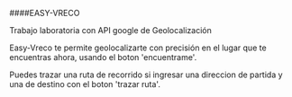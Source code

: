 
####EASY-VRECO

<p>Trabajo laboratoria con API google de Geolocalización</p>

<p>Easy-Vreco te permite geolocalizarte con precisión en el lugar que te encuentras ahora, usando el boton 'encuentrame'.</p>

<p>Puedes trazar una ruta de recorrido si ingresar una direccion de partida y una de destino con el boton 'trazar ruta'.</p>

